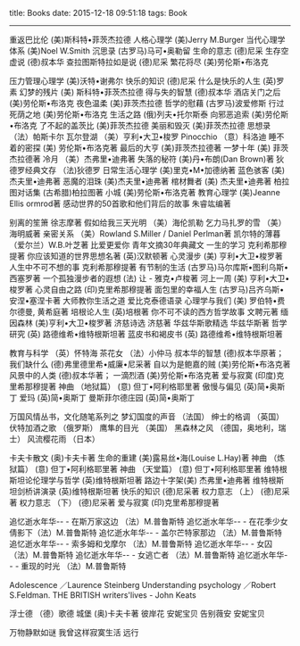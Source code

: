 title: Books
date: 2015-12-18 09:51:18
tags: Book

---

重返巴比伦          (美)斯科特•菲茨杰拉德
人格心理学          (美)Jerry M.Burger
当代心理学体系      (美)Noel W.Smith
沉思录              (古罗马)马可•奥勒留
生命的意志          (德)尼采
生存空虚说          (德)叔本华
查拉图斯特拉如是说   (德)尼采
繁花将尽            (美)劳伦斯•布洛克

<!--more-->

压力管理心理学       (美)沃特•谢弗尔
快乐的知识          (德)尼采
什么是快乐的人生     (英)罗素
幻梦的残片          (美) 斯科特•菲茨杰拉德
得与失的智慧        (德)叔本华
酒店关门之后         (美)劳伦斯•布洛克
夜色温柔           (美)菲茨杰拉德
哲学的慰藉          (古罗马)波爱修斯
行过死荫之地         (美)劳伦斯•布洛克
生活之路           (俄)列夫•托尔斯泰
向邪恶追索          (美)劳伦斯•布洛克
了不起的盖茨比        (美)菲茨杰拉德
美丽和毁灭          (美)菲茨杰拉德
思想录                （法）帕斯卡尔
瓦尔登湖               （美）亨利•大卫•梭罗
Pinocchio          （意）科洛迪
睡不着的密探         (美)  劳伦斯•布洛克著
最后的大亨          (美)菲茨杰拉德著
一梦十年           (美) 菲茨杰拉德著
冷月                 （美）杰弗里•迪弗著
失落的秘符          (美)丹•布朗(Dan Brown)著
狄德罗经典文存            （法)狄德罗
日常生活心理学        (美)里克•M•加德纳著
蓝色骇客           (美)杰夫里•迪弗著
恶魔的泪珠          (美)杰夫里•迪弗著
棺材舞者           (美) 杰夫里•迪弗著
柏拉图对话集         (古希腊)柏拉图著
小城             (美)劳伦斯•布洛克著
教育心理学          (美)Jeanne Ellis ormrod著
感动世界的50首歌和他们背后的故事 朱睿竑编著

别离的笙箫  徐志摩著
假如给我三天光明           （美）海伦凯勒
乞力马扎罗的雪            （美）海明威著
亲密关系               （美）Rowland S.Miller / Daniel Perlman著
凯尔特的薄暮             （爱尔兰）W.B.叶芝著
比爱更爱你  青年文摘30年典藏文
一生的学习  克利希那穆提著
你应该知道的世界思想名著   (英)汉默顿著
心灵漫步           (美) 亨利•大卫•梭罗著
人生中不可不想的事 克利希那穆提著
有节制的生活         (古罗马)马尔库斯•图利乌斯•西塞罗著
一个孤独漫步者的遐想     (法) 让 - 雅克•卢梭著
河上一周           (美) 亨利•大卫•梭罗著
心灵自由之路         (印)克里希那穆提著
面包里的幸福人生       (古罗马)吕齐乌斯•安涅•塞涅卡著
大师教你生活之道  爱比克泰德语录
心理学与我们         (美) 罗伯特•费尔德曼, 黄希庭著
培根论人生          (英)培根著
你不可不读的西方哲学故事 文聘元著
缅因森林           (美)亨利•大卫•梭罗著
济慈诗选  济慈著
华兹华斯歌精选  华兹华斯著
哲学研究           (英) 路德维希•维特根斯坦著
蓝皮书和褐皮书        (英) 路德维希•维特根斯坦著

教育与科学              （英）怀特海
茶花女                （法）小仲马
叔本华的智慧   (德)叔本华原著；
我们缺什么   (德)弗里德里希•威廉•尼采著
自以为是鲍嘉的贼    (美)劳伦斯•布洛克著
风景中的人类    (德)叔本华著；
一滴烈酒   (美)劳伦斯•布洛克著
爱与寂寞   (印度)克里希那穆提著
神曲                 （地狱篇） (意) 但丁•阿利格耶里著
傲慢与偏见    (英)简•奥斯丁
爱玛            (英)简•奥斯丁
曼斯菲尔德庄园   (英)简•奥斯丁

万国风情丛书，文化随笔系列之
梦幻国度的声音            （法国）
绅士的格调              （英国）
伏特加酒之歌             （俄罗斯）
鹰隼的目光              （美国）
黑森林之风              （德国，奥地利，瑞士）
风流樱花雨              （日本）

卡夫卡散文  (奥)卡夫卡著
生命的重建 (美)露易丝•海(Louise L.Hay)著
神曲                 （炼狱篇） (意) 但丁•阿利格耶里著
神曲                 （天堂篇） (意) 但丁•阿利格耶里著
维特根斯坦论伦理学与哲学   (英)维特根斯坦著
路边十字架(美)    杰弗里•迪弗著
维特根斯坦剑桥讲演录  (英)维特根斯坦著
快乐的知识   (德)尼采著
权力意志               （上）   (德)尼采著
权力意志               （下）   (德)尼采著
爱与寂寞 (印)克里希那穆提著

追忆逝水年华-- - 在斯万家这边  （法）M.普鲁斯特
追忆逝水年华-- - 在花季少女倩影下（法）M.普鲁斯特
追忆逝水年华-- - 盖尔芒特家那边 （法）M.普鲁斯特
追忆逝水年华-- - 索多姆和戈摩尔 （法）M.普鲁斯特
追忆逝水年华-- - 女囚      （法）M.普鲁斯特
追忆逝水年华-- - 女逃亡者    （法）M.普鲁斯特
追忆逝水年华-- - 重现的时光   （法）M.普鲁斯特

Adolescence   ／Laurence Steinberg
Understanding psychology   ／Robert S.Feldman.
THE BRITISH writers'lives - John Keats

浮士德                （德）歌德
城堡     (奥)卡夫卡著
彼岸花   安妮宝贝
告别薇安  安妮宝贝

万物静默如谜
我曾这样寂寞生活
远行
